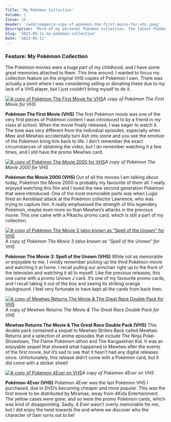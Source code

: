 ```yaml
---
Title: 'My Pokémon Collection'
Volume: 1
Issue: 14
Header: '/web/images/a-copy-of-pokemon-the-first-movie-for-vhs.jpeg'
Description: 'More of my personal Pokémon collection, the latest Pokémon news, and our first mailbag submission!'
Slug: '2023-05-11-my-pokemon-collection'
Date: '2023-05-11'
---
```

### Feature: My Pokémon Collection
The Pokémon movies were a huge part of my childhood, and I have some great memories attached to them. This time around, I wanted to focus my collection feature on the original VHS copies of Pokémon I own. There was actually a point where I was considering selling or donating these due to my lack of a VHS player, but I just couldn’t bring myself to do it.

[![A copy of Pokémon The First Movie for VHS](/web/images/a-copy-of-pokemon-the-first-movie-for-vhs.jpeg)](/web/images/a-copy-of-pokemon-the-first-movie-for-vhs.jpeg)*A copy of Pokémon The First Movie for VHS*

**Pokémon The First Movie (VHS)**
The first Pokémon movie was one of the very first pieces of Pokémon content I was introduced to by a friend in my class at school. When the movie finally released, I was eager to watch it. The tone was very different from the individual episodes, especially when Mew and Mewtwo accidentally turn Ash into stone and you see the emotion of the Pokémon bring him back to life. I don’t remember the exact circumstances of obtaining the video, but I do remember watching it a few times, and I still have the promo Mewtwo card.

[![A copy of Pokémon The Movie 2000 for VHS](/web/images/a-copy-of-pokemon-the-movie-2000-for-vhs.jpeg)](/web/images/a-copy-of-pokemon-the-movie-2000-for-vhs.jpeg)*A copy of Pokémon The Movie 2000 for VHS*

**Pokémon the Movie 2000 (VHS)**
Out of all the movies I am talking about today, Pokémon the Movie 2000 is probably my favourite of them all. I really enjoyed watching this film and I loved the new second generation Pokémon that were introduced. One of the most memorable parts was when Lugia fired an Aeroblast attack at the Pokémon collector Lawrence, who was trying to capture him. It really emphasised the strength of this legendary Pokémon, maybe even more so than Mewtwo’s attacks in the previous movie. This one came with a Pikachu promo card, which is still a part of my collection.

[![A copy of Pokémon The Movie 3 (also known as "Spell of the Unown" for VHS](/web/images/a-copy-of-pokemon-the-movie-3-also-known-as-spell-of-the-unown-for-vhs.jpeg)](/web/images/a-copy-of-pokemon-the-movie-3-also-known-as-spell-of-the-unown-for-vhs.jpeg)*A copy of Pokémon The Movie 3 (also known as "Spell of the Unown" for VHS*

**Pokémon The Movie 3: Spell of the Unown (VHS)**
While not as memorable or enjoyable to me, I vividly remember picking up the third Pokémon movie and watching it at home. I recall pulling our armchair right up to the front of the television and watching it all to myself. Like the previous releases, this one came with a promo Unown J card. It’s one of my favourite promo cards, and I recall taking it out of the box and seeing its striking orange background. I feel very fortunate to have kept all the cards from back then.

[![A copy of Mewtwo Returns The Movie & The Great Race Double Pack for VHS](/web/images/a-copy-of-mewtwo-returns-the-movie-the-great-race-double-pack-for-vhs.jpeg)](/web/images/a-copy-of-mewtwo-returns-the-movie-the-great-race-double-pack-for-vhs.jpeg)*A copy of Mewtwo Returns The Movie & The Great Race Double Pack for VHS*

**Mewtwo Returns The Movie & The Great Race Double Pack (VHS)**
This double pack contained a sequel to Mewtwo Strikes Back called Mewtwo Returns and a selection of anime episodes that include The Ninja Poké-Showdown, The Flame Pokémon-athon and The Kangaskhan Kid. It was an enjoyable sequel that showed what happened to Mewtwo after the events of the first movie, but it’s sad to see that it hasn’t had any digital releases since. Unfortunately, this release didn’t come with a Pokémon card, but it did come with a sticker sheet!

[![A copy of Pokemon 4Ever on VHS](/web/images/a-copy-of-pokemon-4ever-on-vhs.jpeg)](/web/images/a-copy-of-pokemon-4ever-on-vhs.jpeg)*A copy of Pokemon 4Ever on VHS*

**Pokémon 4Ever (VHS)**
Pokémon 4Ever was the last Pokémon VHS I purchased, due to DVD’s becoming cheaper and more popular. This was the first movie to be distributed by Miramax, away from 4Kids Entertainment. The yellow cases were gone, and so were the promo Pokémon cards, which was kind of disappointing. Sadly, 4 Ever wasn’t overly memorable for me, but I did enjoy the twist towards the end where we discover who the character of Sam turns out to be!